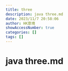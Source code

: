 ```yaml
---
title: three
description: java three.md
date: 2023/11/7 20:58:06
author: HK意境
showAccessNumber: true
categories: []
tags: []
---
```

# java three.md

